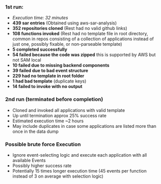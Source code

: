### 1st run:  
- *Execution time: 32 minutes*
- **439 sar entries** (Obtained using aws-sar-analysis)  
- **352 repositories cloned** (Rest had no valid github links)  
- **108 functions invoked** (Rest had no template file in root directory, common in repos consisting of a collection of applications instead of just one, possibly fixable, or non-parseable template)  
- **5 completed successfully**
- **54 failed because the code was zipped** this is supported by AWS but not SAM local
- **10 failed due to missing backend components**
- **39 failed due to bad event structure**
- **229 had no template in root folder**
- **1 had bad template** (duplicate keys)
- **14 failed to invoke with no output**

### 2nd run (terminated before completion)
- Cloned and invoked all applications with valid template
- Up until termination approx 25% success rate
- Estimated execution time ~2 hours
- May include duplicates in case some applications are listed more than once in the data dump

### Possible brute force Execution
- Ignore event-selecting logic and execute each application with all available Events
- Possibly higher success rate
- Potentially 15 times longer execution time (45 events per function instead of 3 on average with selection logic)
